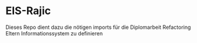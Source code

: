 # EIS-Rajic
Dieses Repo dient dazu die nötigen imports für die Diplomarbeit Refactoring Eltern Informationssystem zu definieren
